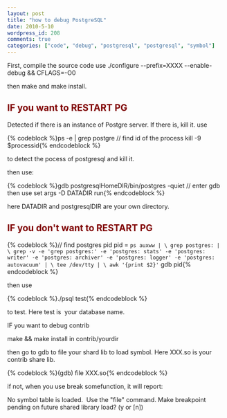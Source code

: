 ```yaml
---
layout: post
title: "how to debug PostgreSQL"
date: 2010-5-10
wordpress_id: 208
comments: true
categories: ["code", "debug", "postgresql", "postgresql", "symbol"]
---
```

<meta name="_edit_last" content="1" />
<meta name="_su_description" content="postgresql debug" />
<meta name="_su_keywords" content="postgresql debug" />
<meta name="_su_title" content="postgresql debug" />
<meta name="views" content="1123" />
First, compile the source code use ./configure --prefix=XXXX --enable-debug &amp;&amp; CFLAGS=-O0

then make and make install.
<h2><span style="color: #800000;">IF you want to RESTART PG</span></h2>
Detected if there is an instance of Postgre server. If there is, kill it. use


{% codeblock %}ps -e | grep postgre
// find id of the process
kill -9 $processid{% endcodeblock %}


to detect the pocess of postgresql and kill it.

then use:


{% codeblock %}gdb postgresqlHomeDIR/bin/postgres -quiet
// enter gdb then use
set args -D DATADIR
run{% endcodeblock %}


here DATADIR and postgresqlDIR are your own directory.
<h2><span style="color: #800000;">IF you don't want to RESTART PG</span></h2>

{% codeblock %}// find postgres pid
pid = `ps auxww | \
    grep postgres: | \
    grep -v -e 'grep postgres:' -e 'postgres: stats' -e 'postgres: writer' -e 'postgres: archiver' -e 'postgres: logger' -e 'postgres: autovacuum' | \
    tee /dev/tty | \
    awk '{print $2}'`
gdb pid{% endcodeblock %}


then use


{% codeblock %}./psql test{% endcodeblock %}


to test. Here test is  your database name.

IF you want to debug contrib

make &amp;&amp; make install in contrib/yourdir

then go to gdb to file your shard lib to load symbol. Here XXX.so is your contrib share lib.


{% codeblock %}(gdb) file XXX.so{% endcodeblock %}


if not, when you use break somefunction, it will report:

No symbol table is loaded.  Use the "file" command.
Make breakpoint pending on future shared library load? (y or [n])
